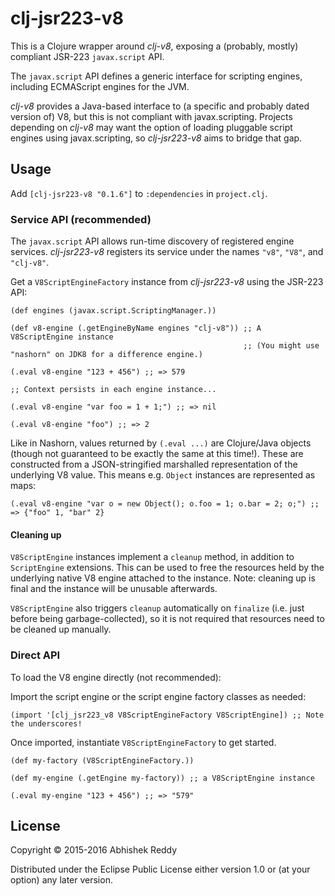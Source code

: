 # clj-jsr223-v8

This is a Clojure wrapper around *clj-v8*, exposing a (probably, mostly) compliant JSR-223 `javax.script` API.

The `javax.script` API defines a generic interface for scripting engines, including ECMAScript engines for the JVM.

*clj-v8* provides a Java-based interface to (a specific and probably dated version of) V8, but this is not compliant with javax.scripting. Projects depending on *clj-v8* may want the option of loading pluggable script engines using javax.scripting, so *clj-jsr223-v8* aims to bridge that gap.


## Usage

Add `[clj-jsr223-v8 "0.1.6"]` to `:dependencies` in `project.clj`.

### Service API (recommended)

The `javax.script` API allows run-time discovery of registered engine services. *clj-jsr223-v8* registers its service under the names `"v8"`, `"V8"`, and `"clj-v8"`.

Get a `V8ScriptEngineFactory` instance from *clj-jsr223-v8* using the JSR-223 API:

    (def engines (javax.script.ScriptingManager.))

    (def v8-engine (.getEngineByName engines "clj-v8")) ;; A V8ScriptEngine instance
                                                        ;; (You might use "nashorn" on JDK8 for a difference engine.)

    (.eval v8-engine "123 + 456") ;; => 579

    ;; Context persists in each engine instance...

    (.eval v8-engine "var foo = 1 + 1;") ;; => nil

    (.eval v8-engine "foo") ;; => 2

Like in Nashorn, values returned by `(.eval ...)` are Clojure/Java objects (though not guaranteed to be exactly the same at this time!). These are constructed from a JSON-stringified marshalled representation of the underlying V8 value. This means e.g. `Object` instances are represented as maps:

    (.eval v8-engine "var o = new Object(); o.foo = 1; o.bar = 2; o;") ;; => {"foo" 1, "bar" 2}


#### Cleaning up

`V8ScriptEngine` instances implement a `cleanup` method, in addition to `ScriptEngine` extensions. This can be used to free the resources held by the underlying native V8 engine attached to the instance. Note: cleaning up is final and the instance will be unusable afterwards.

`V8ScriptEngine` also triggers `cleanup` automatically on `finalize` (i.e. just before being garbage-collected), so it is not required that resources need to be cleaned up manually.


### Direct API

To load the V8 engine directly (not recommended):

Import the script engine or the script engine factory classes as needed:

    (import '[clj_jsr223_v8 V8ScriptEngineFactory V8ScriptEngine]) ;; Note the underscores!

Once imported, instantiate `V8ScriptEngineFactory` to get started.

    (def my-factory (V8ScriptEngineFactory.))

    (def my-engine (.getEngine my-factory)) ;; a V8ScriptEngine instance

    (.eval my-engine "123 + 456") ;; => "579"


## License

Copyright © 2015-2016 Abhishek Reddy

Distributed under the Eclipse Public License either version 1.0 or (at
your option) any later version.
